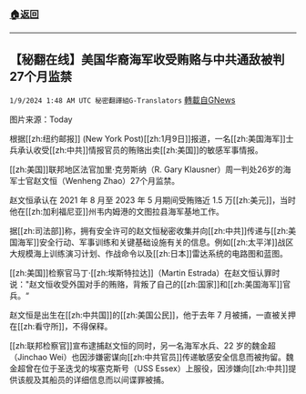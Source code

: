 ###  [:house:返回](README.md)
---


## 【秘翻在线】美国华裔海军收受贿赂与中共通敌被判27个月监禁
`1/9/2024 1:48 AM UTC 秘密翻譯組G-Translators` [轉載自GNews](https://gnews.org/articles/2198838)

图片来源：Today

根据[[zh:纽约邮报]] (New York Post)[[zh:1月9日]]报道，一名[[zh:美国海军]]士兵承认收受[[zh:中共]]情报官员的贿赂出卖[[zh:美国]]的敏感军事情报。

[[zh:美国]]联邦地区法官加里·克劳斯纳（R. Gary Klausner）周一判处26岁的海军士官赵文恒（Wenheng Zhao）27个月监禁。

赵文恒承认在 2021 年 8 月至 2023 年 5 月期间受贿赂近 1.5 万[[zh:美元]]，当时他在[[zh:加利福尼亚]]州韦内姆港的文图拉县海军基地工作。

据[[zh:司法部]]称，拥有安全许可的赵文恒秘密收集并向[[zh:中共]]传递与[[zh:美国海军]]安全行动、军事训练和关键基础设施有关的信息。例如[[zh:太平洋]]战区大规模海上训练演习计划、作战命令以及[[zh:日本]]雷达系统的电路图和蓝图。

[[zh:美国]]检察官马丁·[[zh:埃斯特拉达]]（Martin Estrada）在赵文恒认罪时说："赵文恒收受外国对手的贿赂，背叛了自己的[[zh:国家]]和[[zh:美国海军]]官兵。“

赵文恒是出生在[[zh:中共国]]的[[zh:美国公民]]，他于去年 7 月被捕，一直被关押在[[zh:看守所]]，不得保释。

[[zh:联邦检察官]]宣布逮捕赵文恒的同时，另一名海军水兵、22 岁的魏金超（Jinchao Wei）也因涉嫌密谋向[[zh:中共官员]]传递敏感安全信息而被拘留。魏金超曾在位于圣迭戈的埃塞克斯号（USS Essex）上服役，因涉嫌向[[zh:中共]]提供该舰及其船员的详细信息而以间谍罪被捕。
